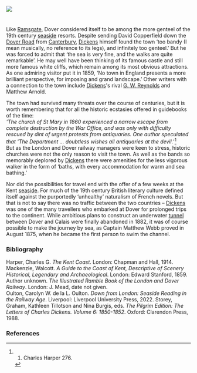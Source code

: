<a href="https://dev.visual-essays.app"><img src="https://dev-visual-essays.netlify.app/images/ve-button.png"/></a>
<param author="Professor Carolyn Oulton" banner="/images/banners/19c.jpg" layout="vtl" title="Dover in the 19th century" ve-config/>

<param aliases="Dover" eid="Q179224" ve-entity/>

#

Like [Ramsgate](dickens/19c-ramsgate), Dover considered itself to be among the more genteel of the 19th century [seaside](/19c/19c-seaside) resorts. Despite sending David Copperfield down the [Dover Road](dickens/david-copperfield-dover-road) from [Canterbury](dickens/david-copperfield-canterbury), [Dickens](dickens/dickens-biography) himself found the town ‘too bandy (I mean musically, no reference to its legs), and infinitely too genteel.’ But he was forced to admit that ‘the sea is very fine, and the walks are quite remarkable’.   He may well have been thinking of its famous castle and still more famous white cliffs, which remain among its most obvious attractions. As one admiring visitor put it in 1859, ‘No town in England presents a more brilliant perspective, for imposing and grand landscape.’  Other writers with a connection to the town include [Dickens](dickens-biography)'s rival [G. W. Reynolds](19c/19c-reynoldsgwm-biography) and Matthew Arnold.
<param ve-image-v2 manifest="https://iiif.juncture-digital.org/gh:kent-map/images/19c/DoverCastle.jpg/manifest.json">

The town had survived many threats over the course of centuries, but it is worth remembering that for all the historic ecstasies offered in guidebooks of the time:   
_'The church of St Mary in 1860 experienced a narrow escape from complete destruction by the War Office, and was only with difficulty rescued by dint of urgent protests from antiquaries. One author speculated that 'The Department ... doubtless wishes all antiquaries at the devil._'[^ref1]   
But as the London and Dover railway managers were keen to stress, historic churches were not the only reason to visit the town. As well as the bands so memorably deplored by [Dickens](dickens/dickens-biography) there were amenities for the less vigorous walker in the form of ‘baths, with every accommodation for warm and sea bathing.’  
<param ve-image-v2 manifest="https://iiif.juncture-digital.org/gh:kent-map/images/19c/DoverfromShakespearsCliff.jpg/manifest.json">

Nor did the possibilities for travel end with the offer of a few weeks at the Kent [seaside](19c-seaside). For much of the 19th century British literary culture defined itself against the purportedly ‘unhealthy’ naturalism of French novels. But that is not to say there was no traffic between the two countries – [Dickens](/dickens/dickens-biography) was one of the many travellers who embarked at Dover for prolonged trips to the continent. While ambitious plans to construct an underwater [tunnel](https://blog.nationalarchives.gov.uk/triumph-hope-evidence/) between Dover and Calais were finally abandoned in 1882,   it was of course possible to make the journey by sea, as Captain Matthew Webb proved in August 1875, when he became the first person to swim the channel.
<param ve-image-v2 manifest="https://iiif.juncture-digital.org/wc:lossy-page1-4688px-A_head_to_torso_portrait_of_Captain_Matthew_Webb_from_the_Illustrated_London_News_RMG_58-6048.tiff.jpg/manifest.json">

### Bibliography
Harper, Charles G. _The Kent Coast_. London: Chapman and Hall, 1914.  
Mackenzie, Walcott. _A Guide to the Coast of Kent, Descriptive of Scenery Historical, Legendary and Archaeological_. London: Edward Stanford, 1859.  
Author unknown. _The Illustrated Ramble Book of the London and Dover Railway_. London: J. Mead, date not given.  
Oulton, Carolyn W. de la L. Oulton. _Down from London: Seaside Reading in the Railway Age_. Liverpool: Liverpool University Press, 2022.
Storey, Graham, Kathleen Tillotson and Nina Burgis, eds. _The Pilgrim Edition: The Letters of Charles Dickens. Volume 6: 1850-1852_. Oxford: Clarendon Press, 1988.  
<param ve-image-v2 manifest="https://iiif.juncture-digital.org/gh:kent-map/images/19c/FortAmherst.jpg/manifest.json">

### References
[^ref1]: 1. Charles Harper 276.

